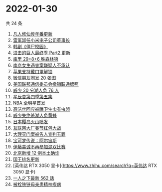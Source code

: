 # 2022-01-30

共 24 条

<!-- BEGIN -->
<!-- 最后更新时间 Sun Jan 30 2022 07:12:06 GMT+0800 (China Standard Time) -->

1. [凡人修仙传年番更新](https://www.zhihu.com/search?q=凡人修仙传)
1. [雷军卸任小米电子公司董事长](https://www.zhihu.com/search?q=雷军)
1. [韩剧《僵尸校园》](https://www.zhihu.com/search?q=僵尸校园)
1. [进击的巨人最终季 Part2 更新](https://www.zhihu.com/search?q=进击的巨人)
1. [库里 29+8+6 胜森林狼](https://www.zhihu.com/search?q=库里)
1. [南京女生遇害案嫌疑人不承认](https://www.zhihu.com/search?q=南京女生遇害案)
1. [苹果支持戴口罩解锁](https://www.zhihu.com/search?q=苹果支持戴口罩解锁)
1. [微信朋友圈发 20 张图](https://www.zhihu.com/search?q=微信更新)
1. [美国联邦通信委员会撤销联通牌照](https://www.zhihu.com/search?q=美国联邦通信委员会撤销联通牌照)
1. [威少 20 分湖人负 76 人](https://www.zhihu.com/search?q=湖人)
1. [星辰变第四季第五集](https://www.zhihu.com/search?q=星辰变)
1. [NBA 全明星首发](https://www.zhihu.com/search?q=全明星)
1. [高洁丝回应被曝卫生巾有虫卵](https://www.zhihu.com/search?q=高洁丝回应)
1. [威少失绝杀湖人负黄蜂](https://www.zhihu.com/search?q=湖人)
1. [日本樱岛火山喷发](https://www.zhihu.com/search?q=日本樱岛火山喷发)
1. [互联网大厂春节红包大战](https://www.zhihu.com/search?q=互联网大厂春节红包大战)
1. [大理灭门案被告人宣判无罪](https://www.zhihu.com/search?q=大理灭门案)
1. [宝可梦传说：阿尔宙斯](https://www.zhihu.com/search?q=阿尔宙斯)
1. [伊藤美诚不再参加混双比赛](https://www.zhihu.com/search?q=伊藤美诚)
1. [北京新增 12 例本土确诊](https://www.zhihu.com/search?q=北京新增)
1. [国王排名更新](https://www.zhihu.com/search?q=国王排名)
1. [英伟达 RTX 3050 显卡](https://www.zhihu.com/search?q=英伟达 RTX 3050 显卡)
1. [一人之下最新 562 话](https://www.zhihu.com/search?q=一人之下)
1. [被栓铁链母亲患精神疾病](https://www.zhihu.com/search?q=被栓铁链母亲患精神疾病)

<!-- END -->
